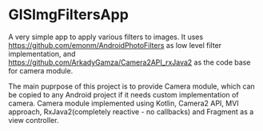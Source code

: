 # GISImgFiltersApp
A very simple app to apply various filters to images. It uses https://github.com/emonm/AndroidPhotoFilters as low level filter implementation, and https://github.com/ArkadyGamza/Camera2API_rxJava2 as the code base for camera module. 

The main puprpose of this project is to provide Camera module, which can be copied to any Android project if it needs custom implementation of camera. Camera module implemented using Kotlin, Camera2 API, MVI approach, RxJava2(completely reactive - no callbacks) and Fragment as a view controller.
